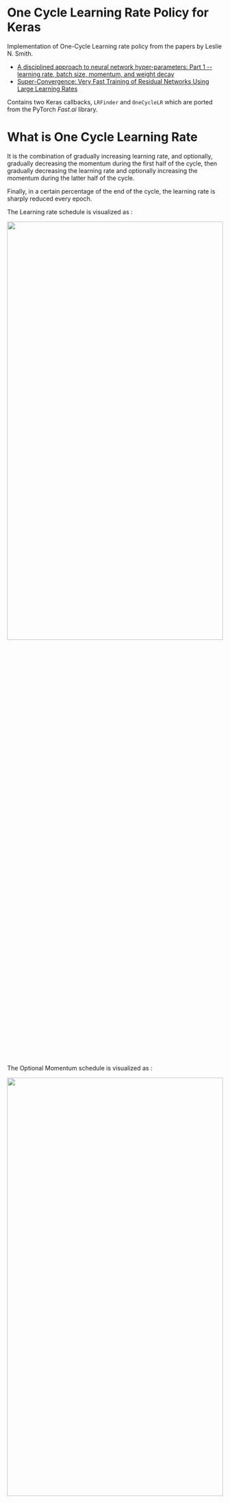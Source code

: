 # One Cycle Learning Rate Policy for Keras
Implementation of One-Cycle Learning rate policy from the papers by Leslie N. Smith.

- [A disciplined approach to neural network hyper-parameters: Part 1 -- learning rate, batch size, momentum, and weight decay](https://arxiv.org/abs/1803.09820)
- [Super-Convergence: Very Fast Training of Residual Networks Using Large Learning Rates](https://arxiv.org/abs/1708.07120)
        
Contains two Keras callbacks, `LRFinder` and `OneCycleLR` which are ported from the PyTorch *Fast.ai* library.

# What is One Cycle Learning Rate
It is the combination of gradually increasing learning rate, and optionally, gradually decreasing the momentum during the first half of the cycle, then gradually decreasing the learning rate and optionally increasing the momentum during the latter half of the cycle. 

Finally, in a certain percentage of the end of the cycle, the learning rate is sharply reduced every epoch. 

The Learning rate schedule is visualized as : 

<img src="https://github.com/titu1994/keras-one-cycle/blob/master/images/one_cycle_lr.png?raw=true" height=50% width=100%> 

The Optional Momentum schedule is visualized as : 

<img src="https://github.com/titu1994/keras-one-cycle/blob/master/images/one_cycle_momentum.png?raw=true" height=50% width=100%>

# Usage

## Finding a good learning rate
Use `LRFinder` to obtain a loss plot, and visually inspect it to determine the initial loss plot. Provided below is an example, used for the `MiniMobileNetV2` model.

An example script has been provided in `find_schedule_cifar_10.py`.

Essentially,

```python
from clr import LRFinder

lr_callback = LRFinder(num_samples, batch_size,
                       minimum_lr, maximum_lr,
                       # validation_data=(X_val, Y_val),
                       lr_scale='exp', save_dir='path/to/save/directory')

# Ensure that number of epochs = 1 when calling fit()
model.fit(X, Y, epochs=1, batch_size=batch_size, callbacks=[lr_callback])
```
The above callback does a few things. 

- Must supply number of samples in the dataset (here, 50k from CIFAR 10) and the batch size that will be used during training.
- `lr_scale` is set to `exp` - useful when searching over a large range of learning rates. Set to `linear` to search a smaller space.
- `save_dir` - Automatic saving of the results of LRFinder on some directory path specified. This is highly encouraged.
- `validation_data` - provide the validation data as a tuple to use that for the loss plot instead of the training batch loss. Since the validation dataset can be very large, we will randomly sample `k` batches (k * batch_size) from the validation set to provide quick estimate of the validation loss. The default value of `k` can be changed by changing `validation_sample_rate`

**Note : When using this, be careful about setting the learning rate, momentum and weight decay schedule. The loss plots will be more erratic due to the sampling of the validation set.**

**NOTE 2 :**

- It is faster to get the learning rate without using `validation_data`, and then find the weight decay and momentum based on that learning rate while using `validation_data`.
- You can also use `LRFinder` to find the optimal weight decay and momentum values using the examples `find_momentum_schedule.py` and `find_weight_decay_schedule.py` inside `models/mobilenet/` folder.

To visualize the plot, there are two ways - 

- Use `lr_callback.plot_schedule()` after the fit() call. This uses the current training session results.
- Use class method `LRFinder.plot_schedule_from_dir('path/to/save/directory')` to visualize the plot separately from the training session. This only works if you used the `save_dir` argument to save the results of the search to some location.

## Finding the optimal Momentum

Use the `find_momentum_schedule.py` script inside `models/mobilenet/` for an example.

Some notes :

- Use a grid search over a few possible momentum values, such as `[0.8, 0.85, 0.9, 0.95, 0.99]`. Use `linear` as the `lr_scale` argument value.
- Set the momentum value manually to the SGD optimizer before compiling the model.
- Plot the curve at the end and visually see which momentum value yields the least noisy / lowest losses overall on the plot. The absolute value of the loss plot is not very important as much as the curve.

- It is better to supply the `validation_data` here.
- The plot will be very noisy, so if you wish, can use a larger value of `loss_smoothing_beta` (such as `0.99` or `0.995`)
- The actual curve values doesnt matter as much as what is overall curve movement. Choose the value which is more steady and tries to get the lowest value even at large learning rates.

## Finding the optimal Weight Decay

Use the `find_weight_decay_schedule.py` script inside `models/mobilenet/` for an example

Some notes :

- Use a grid search over a few weight decay values, such as `[1e-3, 1e-4, 1e-5, 1e-6, 1e-7]`. Call this "coarse search" and use `linear` for the `lr_scale` argument.
- Use a grid search over a select few weight decay values, such as `[3e-7, 1e-7, 3e-6]`. Call this "fine search" and use `linear` scale for the `lr_scale` argument.
- Set the weight decay value manually to the model when building the model.
- Plot the curve at the end and visually see which weight decay value yields the least noisy / lowest losses overall on the plot. The absolute value of the loss plot is not very important as much as the curve.

- It is better to supply the `validation_data` here.
- The plot will be very noisy, so if you wish, can use a larger value of `loss_smoothing_beta` (such as `0.99` or `0.995`)
- The actual curve values doesnt matter as much as what is overall curve movement. Choose the value which is more steady and tries to get the lowest value even at large learning rates.


## Interpreting the plot

### Learning Rate

<centre>
<img src="https://github.com/titu1994/keras-one-cycle/blob/master/images/lr.png?raw=true" width="100%" height="50%">
</centre>

Consider the above plot from using the `LRFinder` on the MiniMobileNetV2 model. In particular, there are a few regions above that we need to carefully interpret. 

**Note : The values are in log 10 scale (since `exp` was used for `lr_scale`)** ; All values discussed will be based on the x-axis (learning rate) : 

- After the -1.5 point on the graph, the loss becomes erratic
- After the 0.5 point on the graph, the loss is noisy but doesn't decrease any further.
- **-1.7** is the last relatively smooth portion before the **-1.5** region. To be safe, we can choose to move a little more to the left, closer to -1.8, but this will reduce the performance. 
- It is usually important to visualize the first 2-3 epochs of `OneCycleLR` training with values close to these edges to determine which is the best. 

### Momentum

Using the above learning rate, use this information to next calculate the optimal momentum (`find_momentum_schedule.py`)

<centre>
<img src="https://github.com/titu1994/keras-one-cycle/blob/master/images/momentum.png?raw=true" width="100%" height="50%">
</centre>

See the notes in the `Finding the optimal momentum` section on how to interpret the plot.

### Weight Decay

Similarly, it is possible to use the above learning rate and momentum values to calculate the optimal weight decay (`find_weight_decay_schedule.py`).

**Note : Due to large learning rates acting as a strong regularizer, other regularization techniques like weight decay and dropout should be decreased significantly to properly train the model. **

<centre>
<img src="https://github.com/titu1994/keras-one-cycle/blob/master/images/weight_decay.png?raw=true" width="100%" height="50%">
</centre>

It is best to search a range of regularization strength between 1e-3 to 1e-7 first, and then fine-search the region that provided the best overall plot.

See the notes in the `Finding the optimal weight decay` section on how to interpret the plot.

## Training with `OneCycleLR`
Once we find the maximum learning rate, we can then move onto using the `OneCycleLR` callback with SGD to train our model.

```python
from clr import OneCycleLR

lr_manager = OneCycleLR(num_samples, num_epoch, batch_size, max_lr
                        end_percentage=0.1, scale_precentage=None,
                        maximum_momentum=0.95, minimum_momentum=0.85)
                        
model.fit(X, Y, epochs=EPOCHS, batch_size=batch_size, callbacks=[model_checkpoint, lr_manager], 
          ...)
```

There are many parameters, but a few of the important ones : 
- Must provide a lot of training information - `number of samples`, `number of epochs`, `batch size` and `max learning rate`
- `end_percentage` is used to determine what percentage of the training epochs will be used for steep reduction in the learning rate. At its miminum, the lowest learning rate will be calculated as 1/1000th of the `max_lr` provided.
- `scale_precentage` is a confusing parameter. It dictates the scaling factor of the learning rate in the second half of the training cycle. **It is best to test this out visually using the `plot_clr.py` script to ensure there are no mistakes**. Leaving it as None defaults to using the same percentage as the provided `end_percentage`.
- `maximum/minimum_momentum` are preset according to the paper and `Fast.ai`. However, if you don't wish to scale it, set both to the same value, generally `0.9` is preferred as the momentum value for SGD. If you don't want to update the momentum / are not using SGD (not adviseable) - set both to None to ignore the momentum updates.

# Results

- **-1.7** is chosen to be the maximum learning rate (in log10 space) for the `OneCycleLR` schedule. Since this is in log10 scale, we use `10 ^ (x)` to get the actual learning maximum learning rate. Here, `10 ^ -1.7 ~ 0.019999`. Therefore, we round up to a **maximum learning rate of 0.02**
- **0.9** is chosen as the maximum momentum from the momentum plot. Using Cyclic Momentum updates, choose a slightly lower value (**0.85**) as the minimum for faster training.
- **3e-6** is chosen as the the weight decay factor.

For the MiniMobileNetV2 model, 2 passes of the OneCycle LR with SGD (40 epochs - max lr = 0.02, 30 epochs - max lr = 0.005) obtained 90.33%. This may not seem like much, but this is a model with only 650k parameters, and in comparison, the same model trained on Adam with initial learning rate 2e-3 did not converge to the same score in over 100 epochs (89.14%). 

# Requirements
- Keras 2.1.6+
- Tensorflow (tested) / Theano / CNTK for the backend
- matplotlib to visualize the plots.
